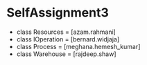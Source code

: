 # SelfAssignment3
- class Resources		      = [azam.rahmani]
- class IOperation        = [bernard.widjaja]
- class Process = [meghana.hemesh_kumar]
- class Warehouse	       = [rajdeep.shaw]
